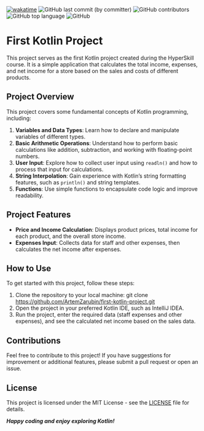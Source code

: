 [![wakatime](https://wakatime.com/badge/user/2509b9ea-8443-40e2-b402-41aceb195b25/project/32c4a18e-28c4-48f1-af68-3658fb73e0f1.svg)](https://wakatime.com/badge/user/2509b9ea-8443-40e2-b402-41aceb195b25/project/32c4a18e-28c4-48f1-af68-3658fb73e0f1)
![GitHub last commit (by committer)](https://img.shields.io/github/last-commit/ArtemZarubin/first-kotlin-project)
![GitHub contributors](https://img.shields.io/github/contributors/ArtemZarubin/first-kotlin-project)
![GitHub top language](https://img.shields.io/github/languages/top/ArtemZarubin/first-kotlin-project)
![GitHub](https://img.shields.io/github/license/ArtemZarubin/first-kotlin-project)


# First Kotlin Project
This project serves as the first Kotlin project created during the HyperSkill course. It is a simple application that calculates the total income, expenses, and net income for a store based on the sales and costs of different products.

## Project Overview
This project covers some fundamental concepts of Kotlin programming, including:

1. **Variables and Data Types**: Learn how to declare and manipulate variables of different types.
2. **Basic Arithmetic Operations**: Understand how to perform basic calculations like addition, subtraction, and working with floating-point numbers.
3. **User Input**: Explore how to collect user input using `readln()` and how to process that input for calculations.
4. **String Interpolation**: Gain experience with Kotlin’s string formatting features, such as `println()` and string templates.
5. **Functions**: Use simple functions to encapsulate code logic and improve readability.

## Project Features
- **Price and Income Calculation**: Displays product prices, total income for each product, and the overall store income.
- **Expenses Input**: Collects data for staff and other expenses, then calculates the net income after expenses.

## How to Use
To get started with this project, follow these steps:

1. Clone the repository to your local machine:
git clone https://github.com/ArtemZarubin/first-kotlin-project.git
2. Open the project in your preferred Kotlin IDE, such as IntelliJ IDEA.
3. Run the project, enter the required data (staff expenses and other expenses), and see the calculated net income based on the sales data.

## Contributions
Feel free to contribute to this project! If you have suggestions for improvement or additional features, please submit a pull request or open an issue.

## License
This project is licensed under the MIT License - see the [LICENSE](https://github.com/ArtemZarubin/first-kotlin-project/blob/main/LICENSE) file for details.

**_Happy coding and enjoy exploring Kotlin!_**
